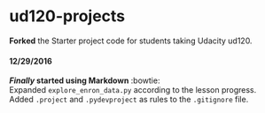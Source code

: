 ud120-projects
==============

**Forked** the Starter project code for students taking Udacity ud120.

#### 12/29/2016
**_Finally_ started using Markdown** :bowtie:  
Expanded `explore_enron_data.py` according to the lesson progress.  
Added `.project` and `.pydevproject` as rules to the  `.gitignore` file.

